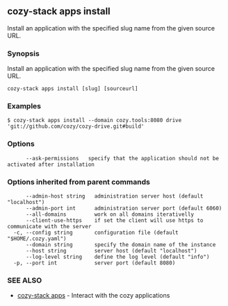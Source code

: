 ## cozy-stack apps install

Install an application with the specified slug name
from the given source URL.

### Synopsis


Install an application with the specified slug name
from the given source URL.

```
cozy-stack apps install [slug] [sourceurl]
```

### Examples

```
$ cozy-stack apps install --domain cozy.tools:8080 drive 'git://github.com/cozy/cozy-drive.git#build'
```

### Options

```
      --ask-permissions   specify that the application should not be activated after installation
```

### Options inherited from parent commands

```
      --admin-host string   administration server host (default "localhost")
      --admin-port int      administration server port (default 6060)
      --all-domains         work on all domains iterativelly
      --client-use-https    if set the client will use https to communicate with the server
  -c, --config string       configuration file (default "$HOME/.cozy.yaml")
      --domain string       specify the domain name of the instance
      --host string         server host (default "localhost")
      --log-level string    define the log level (default "info")
  -p, --port int            server port (default 8080)
```

### SEE ALSO
* [cozy-stack apps](cozy-stack_apps.md)	 - Interact with the cozy applications

